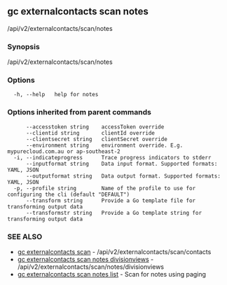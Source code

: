 ## gc externalcontacts scan notes

/api/v2/externalcontacts/scan/notes

### Synopsis

/api/v2/externalcontacts/scan/notes

### Options

```
  -h, --help   help for notes
```

### Options inherited from parent commands

```
      --accesstoken string    accessToken override
      --clientid string       clientId override
      --clientsecret string   clientSecret override
      --environment string    environment override. E.g. mypurecloud.com.au or ap-southeast-2
  -i, --indicateprogress      Trace progress indicators to stderr
      --inputformat string    Data input format. Supported formats: YAML, JSON
      --outputformat string   Data output format. Supported formats: YAML, JSON
  -p, --profile string        Name of the profile to use for configuring the cli (default "DEFAULT")
      --transform string      Provide a Go template file for transforming output data
      --transformstr string   Provide a Go template string for transforming output data
```

### SEE ALSO

* [gc externalcontacts scan](gc_externalcontacts_scan.html)	 - /api/v2/externalcontacts/scan/contacts
* [gc externalcontacts scan notes divisionviews](gc_externalcontacts_scan_notes_divisionviews.html)	 - /api/v2/externalcontacts/scan/notes/divisionviews
* [gc externalcontacts scan notes list](gc_externalcontacts_scan_notes_list.html)	 - Scan for notes using paging


